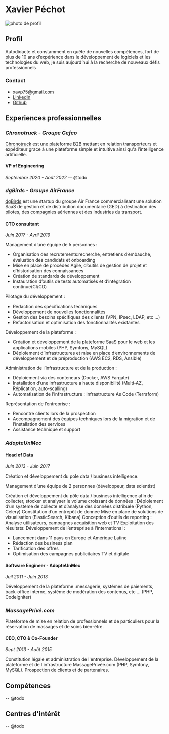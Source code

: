 # Xavier Péchot
![photo de profil](https://cdn.filestackcontent.com/ApSL9HZDXQFeLkhQqoOgxz/resize=width:200/cache=expiry:max/compress/https://github.com/xavierp/curriculum-vitae/raw/main/asset/profile.png "Photo de profil")
## Profil
Autodidacte et constamment en quête de nouvelles compétences, fort de plus de 10 ans
d’expérience dans le développement de logiciels et les technologies du web, je suis
aujourd’hui à la recherche de nouveaux défis professionnels

### Contact
- [xavp75@gmail.com](mailto:xavp75@gmail.com)
- [LinkedIn](https://www.linkedin.com/in/xavierpechot/)
- [Github](https://github.com/xavierp)


## Experiences professionnelles
### *Chronotruck - Groupe Gefco*

[Chronotruck](https://chronotruck.fr) est une plateforme B2B mettant en relation transporteurs et expéditeur grace à une plateforme simple et intuitive ainsi qu'a l’intelligence artificielle.

#### VP of Engineering
_Septembre 2020 - Août 2022_
-- @todo

### *dgBirds - Groupe AirFrance*
[dgBirds](https://www.dgbirds.com) est une startup du groupe Air France commercialisant une solution SaaS de gestion et de
distribution documentaire (GED) à destination des pilotes, des compagnies aériennes et des industries du transport.
#### CTO consultant
_Juin 2017 - Avril 2019_

Management d’une équipe de 5 personnes :
- Organisation des recrutements:recherche, entretiens d’embauche, évaluation des candidats et onboarding
- Mise en place de procédés Agile, d’outils de gestion de projet et d’historisation des connaissances
- Création de standards de développement
- Instauration d’outils de tests automatisés et d’intégration continue(CI/CD)

Pilotage du développement :
- Rédaction des spécifications techniques
- Développement de nouvelles fonctionnalités
- Gestion des besoins spécifiques des clients (VPN, IPsec, LDAP, etc ...)
- Refactorisation et optimisation des fonctionnalités existantes

Développement de la plateforme :
- Création et développement de la plateforme SaaS pour le web et les applications mobiles (PHP, Symfony, MySQL)
- Déploiement d’infrastructures et mise en place d’environnements de développement et de préproduction (AWS EC2, RDS, Ansible)

Administration de l’infrastructure et de la production :
- Déploiement via des conteneurs (Docker, AWS Fargate)
- Installation d’une infrastructure a haute disponibilité (Multi-AZ, Réplication, auto-scalling)
- Automatisation de l’infrastructure : Infrastructure As Code (Terraform)

Représentation de l’entreprise :
- Rencontre clients lors de la prospection
- Accompagnement des équipes techniques lors de la migration et de l’installation des services
- Assistance technique et support

### *AdopteUnMec*
#### Head of Data
_Juin 2013 - Juin 2017_

Création et développement du pole data / business intelligence.

Management d’une équipe de 2 personnes (développeur, data scientist)

Création et développement du pôle data / business intelligence afin de collecter, stocker et
analyser le volume croissant de données :
Déploiement d’un système de collecte et d’analyse des données distribuée (Python,
Celery)
Constitution d’un entrepôt de donnée
Mise en place de solutions de visualisation (ElasticSearch, Kibana)
Conception d’outils de reporting : Analyse utilisateurs, campagnes acquisition web et TV
Exploitation des résultats:
Développement de l’entreprise à l’international :
- Lancement dans 11 pays en Europe et Amérique Latine
- Rédaction des business plan
- Tarification des offres
- Optimisation des campagnes publicitaires TV et digitale

#### Software Engineer - AdopteUnMec
_Juil 2011 - Juin 2013_

Développement de la plateforme :messagerie, systèmes de paiements, back-office interne, système de modération des contenus, etc ... (PHP, CodeIgniter)

### *MassagePrivé.com*

Plateforme de mise en relation de professionnels et de particuliers pour la réservation de massages et de soins bien-être.
#### CEO, CTO & Co-Founder
_Sept 2013 - Août 2015_

Constitution légale et administration de l'entreprise.
Développement de la plateforme et de l'infrastructure MassagePrivée.com (PHP, Symfony, MySQL).
Prospection de clients et de partenaires.

## Compétences
-- @todo
## Centres d’intérêt
-- @todo

